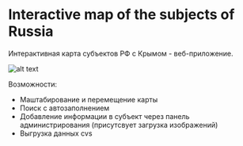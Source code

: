 # Interactive map of the subjects of Russia
Интерактивная карта субъектов РФ с Крымом - веб-приложение. 

![alt text](http://barbearshop.ru/images/Screenshot_2.png)

Возможности:
 - Маштабирование и перемещение карты
 - Поиск с автозаполнением
 - Добавление информации в субъект через панель администрирования (присутсвует загрузка изображений)
 - Выгрузка данных cvs
